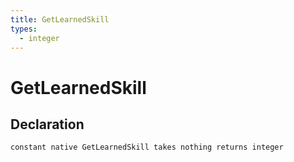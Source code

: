```yaml
---
title: GetLearnedSkill
types:
  - integer
---
```


# GetLearnedSkill

## Declaration

```jass
constant native GetLearnedSkill takes nothing returns integer
```
